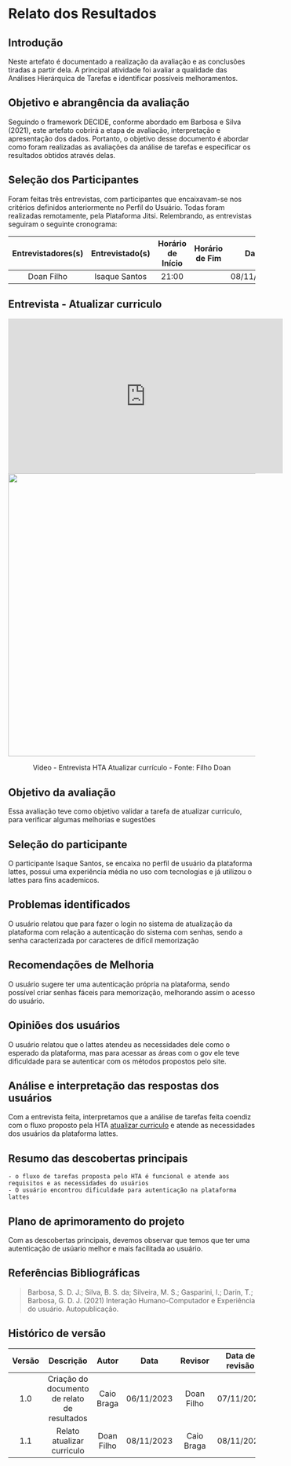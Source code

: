 # Relato dos Resultados

## Introdução

Neste artefato é documentado a realização da avaliação e as conclusões tiradas a partir dela. A principal atividade foi avaliar a qualidade das Análises Hierárquica de Tarefas e identificar possíveis melhoramentos.

## Objetivo e abrangência da avaliação

Seguindo o framework DECIDE, conforme abordado em Barbosa e Silva (2021), este artefato cobrirá a etapa de avaliação, interpretação e apresentação dos dados. Portanto, o objetivo desse documento é abordar como foram realizadas as avaliações da análise de tarefas e especificar os resultados obtidos através delas.

## Seleção dos Participantes

Foram feitas três entrevistas, com participantes que encaixavam-se nos critérios definidos anteriormente no <a>Perfil do Usuário</a>. Todas foram realizadas remotamente, pela Plataforma Jitsi. Relembrando, as entrevistas seguiram o seguinte cronograma:

| Entrevistadores(s) | Entrevistado(s) | Horário de Início | Horário de Fim |    Data    |    Local     |
| :----------------: | :-------------: | :---------------: | :------------: | :--------: | :----------: |
|  Doan Filho | Isaque Santos     |       21:00    |            | 08/11/2023 | Jitsi|



## **Entrevista - Atualizar curriculo**

<iframe width="560" height="315" src="https://www.youtube.com/embed/i20AVowbyW0?si=7Trhjh2IWGfCgjys" title="YouTube video player" frameborder="0" allow="accelerometer; autoplay; clipboard-write; encrypted-media; gyroscope; picture-in-picture; web-share" allowfullscreen></iframe>

<div align="center">
    <img src="../assets/HTAatualizarCurriculo.png" 
    style="width:60vw"/>
    <p> Vídeo - Entrevista HTA Atualizar currículo - Fonte: Filho Doan </p> 
</div>


## **Objetivo da avaliação**
Essa avaliação teve como objetivo validar a tarefa de atualizar curriculo, para verificar algumas melhorias e sugestões 

## **Seleção do participante**
 O participante Isaque Santos, se encaixa no perfil de usuário da plataforma lattes, possui uma experiência média no uso com tecnologias e já utilizou o lattes para fins academicos. 

## **Problemas identificados**
O usuário relatou que para fazer o login no sistema de atualização da plataforma com relação a autenticação do sistema com senhas, sendo a senha caracterizada por caracteres de difícil memorização

## **Recomendações de Melhoria**
O usuário sugere ter uma autenticação própria na plataforma, sendo possível criar senhas fáceis para memorização, melhorando assim o acesso do usuário.

## **Opiniões dos usuários**
O usuário relatou que o lattes atendeu as necessidades dele como o esperado da plataforma, mas para acessar as áreas com o gov ele teve dificuldade para se autenticar com os métodos propostos pelo site. 

## **Análise e interpretação das respostas dos usuários**
Com a entrevista feita, interpretamos que a análise de tarefas feita coendiz com o fluxo proposto pela HTA [atualizar curriculo]() e atende as necessidades dos usuários da plataforma lattes.  

## **Resumo das descobertas principais**
    - o fluxo de tarefas proposta pelo HTA é funcional e atende aos requisitos e as necessidades do usuários 
    - O usuário encontrou dificuldade para autenticação na plataforma lattes

## Plano de aprimoramento do projeto
Com as descobertas principais, devemos observar que temos que ter uma autenticação de usúario melhor e mais facilitada ao usuário.


## Referências Bibliográficas

> Barbosa, S. D. J.; Silva, B. S. da; Silveira, M. S.; Gasparini, I.; Darin, T.; Barbosa, G. D. J. (2021) Interação Humano-Computador e Experiência do usuário. Autopublicação.

## Histórico de versão

| Versão |          Descrição              |     Autor      |      Data      |   Revisor     |    Data de revisão    |  
|:------:|:-------------------------------:|:--------------:|:--------------:|:-------------:|:---------------------:|
| 1.0    | Criação do documento de relato de resultados   | Caio Braga | 06/11/2023 | Doan Filho | 07/11/2023 |
| 1.1    | Relato atualizar curriculo   | Doan Filho | 08/11/2023 | Caio Braga | 08/11/2023 |